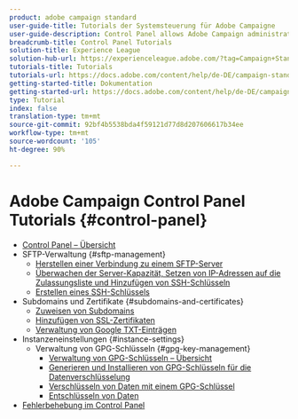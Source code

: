 ```yaml
---
product: adobe campaign standard
user-guide-title: Tutorials der Systemsteuerung für Adobe Campaigne
user-guide-description: Control Panel allows Adobe Campaign administrators to monitor key assets and perform administrative tasks, such as managing the SFTP storage by instance or allow list IP addresses.
breadcrumb-title: Control Panel Tutorials
solution-title: Experience League
solution-hub-url: https://experienceleague.adobe.com/?tag=Campaign+Standard#recommended/solutions/campaign
tutorials-title: Tutorials
tutorials-url: https://docs.adobe.com/content/help/de-DE/campaign-standard-learn/tutorials/overview.html
getting-started-title: Dokumentation
getting-started-url: https://docs.adobe.com/content/help/de-DE/campaign-standard/using/campaign-standard-home.html
type: Tutorial
index: false
translation-type: tm+mt
source-git-commit: 92bf4b5538bda4f59121d77d8d207606617b34ee
workflow-type: tm+mt
source-wordcount: '105'
ht-degree: 90%

---
```



# Adobe Campaign Control Panel Tutorials {#control-panel}

+ [Control Panel – Übersicht](/help/control-panel-tutorials/control-panel-overview.md)
+ SFTP-Verwaltung {#sftp-management}
   + [Herstellen einer Verbindung zu einem SFTP-Server](/help/control-panel-tutorials/sftp-management/connect-to-sftp-server.md)
   + [Überwachen der Server-Kapazität, Setzen von IP-Adressen auf die Zulassungsliste und Hinzufügen von SSH-Schlüsseln](/help/control-panel-tutorials/sftp-management/monitoring-server-capacity-allow-listing-adding-ssh-key.md)
   + [Erstellen eines SSH-Schlüssels](/help/control-panel-tutorials/sftp-management/generate-ssh-key.md)
+ Subdomains und Zertifikate {#subdomains-and-certificates}
   + [Zuweisen von Subdomains](/help/control-panel-tutorials/subdomains-and-certificates/subdomain-delegation.md)
   + [Hinzufügen von SSL-Zertifikaten](/help/control-panel-tutorials/subdomains-and-certificates/adding-ssl-certificates.md)
   + [Verwaltung von Google TXT-Einträgen](/help/control-panel-tutorials/subdomains-and-certificates/google-txt-record-management.md)
+ Instanzeneinstellungen {#instance-settings}
   + Verwaltung von GPG-Schlüsseln {#gpg-key-management}
      + [Verwaltung von GPG-Schlüsseln – Übersicht](/help/control-panel-tutorials/instance-settings/gpg-key-management/gpg-key-management-overview.md)
      + [Generieren und Installieren von GPG-Schlüsseln für die Datenverschlüsselung](/help/control-panel-tutorials/instance-settings/gpg-key-management/generating-and-installing-gpg-keys-for-data-encryption.md)
      + [Verschlüsseln von Daten mit einem GPG-Schlüssel](/help/control-panel-tutorials/instance-settings/gpg-key-management/using-a-gpg-key-to-encrypt-data.md)
      + [Entschlüsseln von Daten](/help/control-panel-tutorials/instance-settings/gpg-key-management/decrypting-data.md)
+ [Fehlerbehebung im Control Panel](/help/control-panel-tutorials/trouble-shooting.md)
